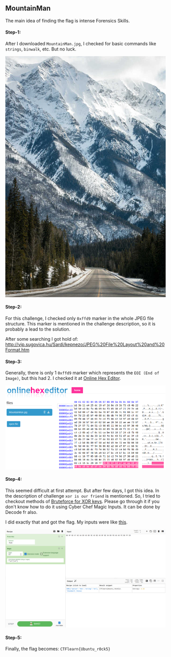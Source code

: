 ## MountainMan
The main idea of finding the flag is intense Forensics Skills.

#### Step-1:
After I downloaded `MountainMan.jpg`, I checked for basic commands like `strings`, `binwalk`, etc. But no luck.

<img src="MountainMan.jpg">

#### Step-2:
For this challenge, I checked only `0xffd9` marker in the whole JPEG file structure. This marker is mentioned in the challenge description, so it is probably a lead to the solution.

After some searching I got hold of: http://vip.sugovica.hu/Sardi/kepnezo/JPEG%20File%20Layout%20and%20Format.htm

#### Step-3:
Generally, there is only 1 `0xffd9` marker which represents the `EOI (End of Image)`, but this had 2. I checked it at [Online Hex Editor](https://www.onlinehexeditor.com/).

<img src="Hexdump.png">

#### Step-4:
This seemed difficult at first attempt. But after few days, I got this idea. In the description of challenge `xor is our friend` is mentioned. So, I tried to checkout methods of [Bruteforce for XOR keys](https://writeups.noxtal.com/#/posts/2020-05-21-ctflearn227). Please go through it if you don't know how to do it using Cyber Chef Magic Inputs. It can be done by Decode fr also.

I did exactly that and got the flag. My inputs were like [this](https://gchq.github.io/CyberChef/#recipe=From_Hex('Auto')Magic(22,true,false,'%5E%5C%5Cw*%7B%5C%5Cw*%7D')&input=ODggOUYgOEQgQTcgQUUgQUEgQjkgQTUgQjAgOUUgQTkgQkUgQTUgQkYgQkUgOTQgQjkgRkIgQTggQTAgRkUgQjYgRkYgRDk).

<img src="Flag.png">

#### Step-5:
Finally, the flag becomes: 
`CTFlearn{Ubuntu_r0ck5}`

